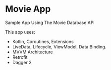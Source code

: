 # Movie App
Sample App Using The Movie Database API

This app uses:
- Kotlin, Coroutines, Extensions
- LiveData, Lifecycle, ViewModel, Data Binding.
- MVVM Architecture
- Retrofit
- Dagger 2
